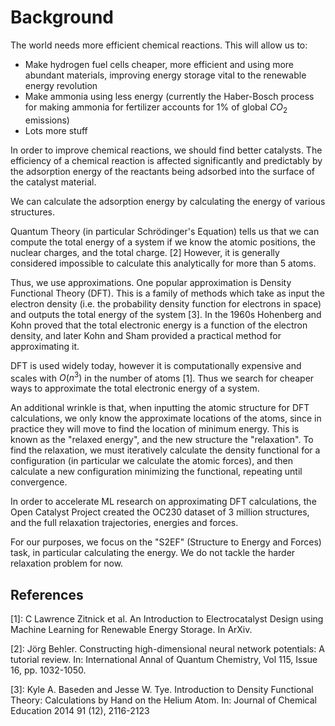 # Background

The world needs more efficient chemical reactions. This will allow us to:

- Make hydrogen fuel cells cheaper, more efficient and using more abundant materials, improving energy storage vital to the renewable energy revolution
- Make ammonia using less energy (currently the Haber-Bosch process for making ammonia for fertilizer accounts for 1% of global $CO_2$ emissions)
- Lots more stuff

In order to improve chemical reactions, we should find better catalysts. The efficiency of a chemical reaction is affected significantly and predictably by the adsorption energy of the reactants being adsorbed into the surface of the catalyst material.

We can calculate the adsorption energy by calculating the energy of various structures.

Quantum Theory (in particular Schrödinger's Equation) tells us that we can compute the total energy of a system if we know the atomic positions, the nuclear charges, and the total charge. \[2\] However, it is generally considered impossible to calculate this analytically for more than 5 atoms.

Thus, we use approximations. One popular approximation is Density Functional Theory (DFT). This is a family of methods which take as input the electron density (i.e. the probability density function for electrons in space) and outputs the total energy of the system \[3\]. In the 1960s Hohenberg and Kohn proved that the total electronic energy is a function of the electron density, and later Kohn and Sham provided a practical method for approximating it.

DFT is used widely today, however it is computationally expensive and scales with $O(n^3)$ in the number of atoms \[1\]. Thus we search for cheaper ways to approximate the total electronic energy of a system.

An additional wrinkle is that, when inputting the atomic structure for DFT calculations, we only know the approximate locations of the atoms, since in practice they will move to find the location of minimum energy. This is known as the "relaxed energy", and the new structure the "relaxation". To find the relaxation, we must iteratively calculate the density functional for a configuration (in particular we calculate the atomic forces), and then calculate a new configuration minimizing the functional, repeating until convergence.

In order to accelerate ML research on approximating DFT calculations, the Open Catalyst Project created the OC230 dataset of 3 million structures, and the full relaxation trajectories, energies and forces.

For our purposes, we focus on the "S2EF" (Structure to Energy and Forces) task, in particular calculating the energy. We do not tackle the harder relaxation problem for now.

## References

\[1\]: C Lawrence Zitnick et al. An Introduction to Electrocatalyst Design using Machine Learning for Renewable Energy Storage. In ArXiv.

\[2\]: Jörg Behler. Constructing high-dimensional neural network potentials: A tutorial review. In: International Annal of Quantum Chemistry, Vol 115, Issue 16, pp. 1032-1050.

\[3\]: Kyle A. Baseden and Jesse W. Tye. Introduction to Density Functional Theory: Calculations by Hand on the Helium Atom. In: Journal of Chemical Education 2014 91 (12), 2116-2123